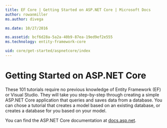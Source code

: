 ```yaml
---
title: EF Core | Getting Started on ASP.NET Core | Microsoft Docs
author: rowanmiller
ms.author: divega

ms.date: 10/27/2016

ms.assetid: bcf6d28a-5a2a-40b9-87ea-19ed9ef2e555
ms.technology: entity-framework-core

uid: core/get-started/aspnetcore/index
---
```

# Getting Started on ASP.NET Core

These 101 tutorials require no previous knowledge of Entity Framework (EF) or Visual Studio. They will take you step-by-step through creating a simple ASP.NET Core application that queries and saves data from a database. You can chose a tutorial that creates a model based on an existing database, or creates a database for you based on your model.

You can find the ASP.NET Core documentation at [docs.asp.net](https://docs.asp.net).

